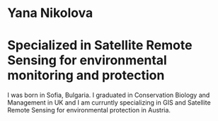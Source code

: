 # Yana Nikolova
# Specialized in Satellite Remote Sensing for environmental monitoring and protection

I was born in Sofia, Bulgaria. I graduated in Conservation Biology and Management in UK and I am curruntly specializing in GIS and Satellite Remote Sensing for environmental protection in Austria.
